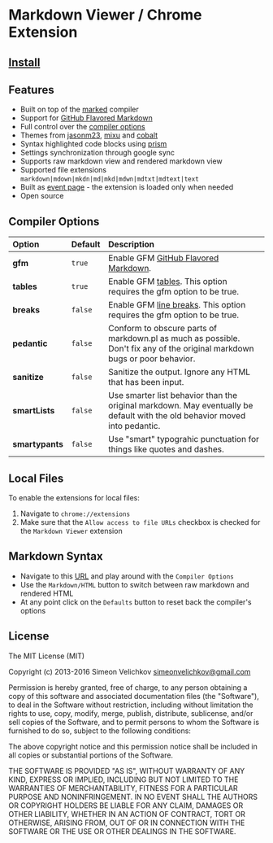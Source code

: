 
# Markdown Viewer / Chrome Extension


## [Install][chrome-store]


## Features

- Built on top of the [marked][marked] compiler
- Support for [GitHub Flavored Markdown][gfm]
- Full control over the [compiler options][compiler-options]
- Themes from [jasonm23][themes1], [mixu][themes2] and [cobalt][themes3]
- Syntax highlighted code blocks using [prism][prism]
- Settings synchronization through google sync
- Supports raw markdown view and rendered markdown view
- Supported file extensions `markdown|mdown|mkdn|md|mkd|mdwn|mdtxt|mdtext|text`
- Built as [event page][event-page] - the extension is loaded only when needed
- Open source


## Compiler Options

Option          | Default | Description
:---            | :---    | :---
**gfm**         | `true`  | Enable GFM [GitHub Flavored Markdown][gfm].
**tables**      | `true`  | Enable GFM [tables][gfm-tables]. This option requires the gfm option to be true.
**breaks**      | `false` | Enable GFM [line breaks][gfm]. This option requires the gfm option to be true.
**pedantic**    | `false` | Conform to obscure parts of markdown.pl as much as possible. Don't fix any of the original markdown bugs or poor behavior.
**sanitize**    | `false` | Sanitize the output. Ignore any HTML that has been input.
**smartLists**  | `false` | Use smarter list behavior than the original markdown. May eventually be default with the old behavior moved into pedantic.
**smartypants** | `false` | Use "smart" typograhic punctuation for things like quotes and dashes.


## Local Files

To enable the extensions for local files:

1. Navigate to `chrome://extensions`
2. Make sure that the `Allow access to file URLs` checkbox is checked for the `Markdown Viewer` extension


## Markdown Syntax

- Navigate to this [URL][syntax] and play around with the `Compiler Options`
- Use the `Markdown/HTML` button to switch between raw markdown and rendered HTML
- At any point click on the `Defaults` button to reset back the compiler's options


## License

The MIT License (MIT)

Copyright (c) 2013-2016 Simeon Velichkov <simeonvelichkov@gmail.com>

Permission is hereby granted, free of charge, to any person obtaining a copy
of this software and associated documentation files (the "Software"), to deal
in the Software without restriction, including without limitation the rights
to use, copy, modify, merge, publish, distribute, sublicense, and/or sell
copies of the Software, and to permit persons to whom the Software is
furnished to do so, subject to the following conditions:

The above copyright notice and this permission notice shall be included in all
copies or substantial portions of the Software.

THE SOFTWARE IS PROVIDED "AS IS", WITHOUT WARRANTY OF ANY KIND, EXPRESS OR
IMPLIED, INCLUDING BUT NOT LIMITED TO THE WARRANTIES OF MERCHANTABILITY,
FITNESS FOR A PARTICULAR PURPOSE AND NONINFRINGEMENT. IN NO EVENT SHALL THE
AUTHORS OR COPYRIGHT HOLDERS BE LIABLE FOR ANY CLAIM, DAMAGES OR OTHER
LIABILITY, WHETHER IN AN ACTION OF CONTRACT, TORT OR OTHERWISE, ARISING FROM,
OUT OF OR IN CONNECTION WITH THE SOFTWARE OR THE USE OR OTHER DEALINGS IN THE
SOFTWARE.


  [marked]: https://github.com/chjj/marked
  [gfm]: https://help.github.com/articles/github-flavored-markdown
  [compiler-options]: https://github.com/chjj/marked#gfm
  [themes1]: https://github.com/jasonm23/markdown-css-themes
  [themes2]: https://github.com/mixu/markdown-styles
  [themes3]: https://github.com/nWODT-Cobalt/markown-utilities
  [prism]: http://prismjs.com/
  [event-page]: http://developer.chrome.com/extensions/event_pages.html
  [chrome-store]: https://chrome.google.com/webstore/detail/markdown-viewer/ckkdlimhmcjmikdlpkmbgfkaikojcbjk
  [gfm-tables]: https://github.com/adam-p/markdown-here/wiki/Markdown-Cheatsheet#tables
  [syntax]: https://raw.githubusercontent.com/simov/markdown-viewer/master/syntax.md
